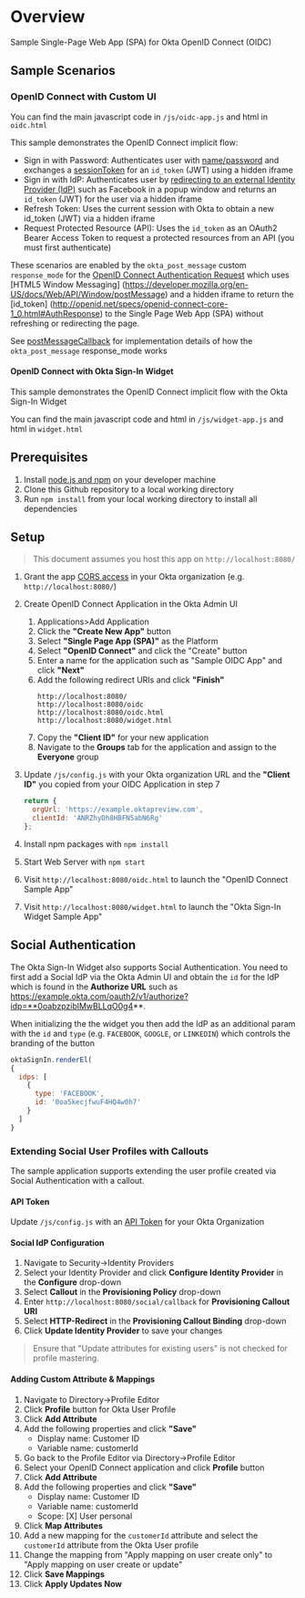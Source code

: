 # Overview

Sample Single-Page Web App (SPA) for Okta OpenID Connect (OIDC)

## Sample Scenarios

### OpenID Connect with Custom UI

You can find the main javascript code in `/js/oidc-app.js` and html in `oidc.html`

This sample demonstrates the OpenID Connect implicit flow:

- Sign in with Password: Authenticates user with [name/password](http://developer.okta.com/docs/api/resources/authn.html#primary-authentication-with-public-application) and exchanges a [sessionToken](http://developer.okta.com/docs/api/resources/authn.html#session-token) for an `id_token` (JWT) using a hidden iframe
- Sign in with IdP: Authenticates user by [redirecting to an external Identity Provider (IdP)](http://developer.okta.com/docs/api/resources/social_authentication.html) such as Facebook in a popup window and returns an `id_token` (JWT) for the user via a hidden iframe
- Refresh Token: Uses the current session with Okta to obtain a new id_token (JWT) via a hidden iframe
- Request Protected Resource (API): Uses the `id_token` as an OAuth2 Bearer Access Token to request a protected resources from an API (you must first authenticate)

These scenarios are enabled by the `okta_post_message` custom `response_mode` for the [OpenID Connect Authentication Request](http://openid.net/specs/openid-connect-core-1_0.html#AuthRequest) which uses [HTML5 Window Messaging] (https://developer.mozilla.org/en-US/docs/Web/API/Window/postMessage) and a hidden iframe to return the [id_token]  (http://openid.net/specs/openid-connect-core-1_0.html#AuthResponse) to the Single Page Web App (SPA) without refreshing or redirecting the page.

See [postMessageCallback](https://github.com/mcguinness/okta-oidc-sample/blob/master/js/OktaAuthRequireJquery.js#L1118) for implementation details of how the `okta_post_message` response_mode works

#### OpenID Connect with Okta Sign-In Widget

This sample demonstrates the OpenID Connect implicit flow with the Okta Sign-In Widget

You can find the main javascript code and html in `/js/widget-app.js` and html in `widget.html`

## Prerequisites

1. Install [node.js and npm](https://nodejs.org/en/download/) on your developer machine
2. Clone this Github repository to a local working directory
3. Run `npm install` from your local working directory to install all dependencies

## Setup

> This document assumes you host this app on `http://localhost:8080/`

1. Grant the app [CORS access](http://developer.okta.com/docs/api/getting_started/enabling_cors.html) in your Okta organization (e.g. `http://localhost:8080/`)

2. Create OpenID Connect Application in the Okta Admin UI

    1. Applications>Add Application
    2. Click the **"Create New App"** button
    3. Select **"Single Page App (SPA)"** as the Platform
    4. Select **"OpenID Connect"** and click the "Create" button
    5. Enter a name for the application such as "Sample OIDC App" and click **"Next"**
    6. Add the following redirect URIs and click **"Finish"**
       ```
       http://localhost:8080/
       http://localhost:8080/oidc
       http://localhost:8080/oidc.html
       http://localhost:8080/widget.html
       ```
    7. Copy the **"Client ID"** for your new application
    8. Navigate to the **Groups** tab for the application and assign to the **Everyone** group

3. Update `/js/config.js` with your Okta organization URL and the **"Client ID"** you copied from your OIDC Application in step 7

    ```javascript
    return {
      orgUrl: 'https://example.oktapreview.com',
      clientId: 'ANRZhyDh8HBFN5abN6Rg'
    };
    ```

4. Install npm packages with `npm install`

5. Start Web Server with `npm start`

6. Visit `http://localhost:8080/oidc.html` to launch the "OpenID Connect Sample App"

7. Visit `http://localhost:8080/widget.html` to launch the "Okta Sign-In Widget Sample App"

## Social Authentication

The Okta Sign-In Widget also supports Social Authentication.  You need to first add a Social IdP via the Okta Admin UI and obtain the `id` for the IdP which is found in the **Authorize URL** such as https://example.okta.com/oauth2/v1/authorize?idp=**0oabzpziblMwBLLqO0g4**.

When initializing the the widget you then add the IdP as an additional param with the `id` and `type` (e.g. `FACEBOOK`, `GOOGLE`, or `LINKEDIN`) which controls the branding of the button

```javascript
oktaSignIn.renderEl(
{
  idps: [
    {
      type: 'FACEBOOK',
      id: '0oa5kecjfwuF4HQ4w0h7'
    }
  ]
}
```

### Extending Social User Profiles with Callouts

The sample application supports extending the user profile created via Social Authentication with a callout.

#### API Token

Update `/js/config.js` with an [API Token](https://developer.okta.com/docs/api/getting_started/getting_a_token.html) for your Okta Organization

#### Social IdP Configuration

1. Navigate to Security->Identity Providers
2. Select your Identity Provider and click **Configure Identity Provider** in the **Configure** drop-down
3. Select **Callout** in the **Provisioning Policy** drop-down
4. Enter `http://localhost:8080/social/callback` for **Provisioning Callout URI**
5. Select **HTTP-Redirect** in the **Provisioning Callout Binding** drop-down
6. Click **Update Identity Provider** to save your changes

> Ensure that "Update attributes for existing users" is not checked for profile mastering.

#### Adding Custom Attribute & Mappings

1. Navigate to Directory->Profile Editor
2. Click **Profile** button for Okta User Profile
3. Click **Add Attribute**
4. Add the following properties and click **"Save"**
    - Display name: Customer ID
    - Variable name: customerId
5. Go back to the Profile Editor via Directory->Profile Editor
6. Select your OpenID Connect application and click **Profile** button
7. Click **Add Attribute**
8. Add the following properties and click **"Save"**
    - Display name: Customer ID
    - Variable name: customerId
    - Scope: [X] User personal
9. Click **Map Attributes**
10. Add a new mapping for the `customerId` attribute and select the `customerId` attribute from the Okta User profile
11. Change the mapping from "Apply mapping on user create only" to "Apply mapping on user create or update"
12. Click **Save Mappings**
13. Click **Apply Updates Now**
